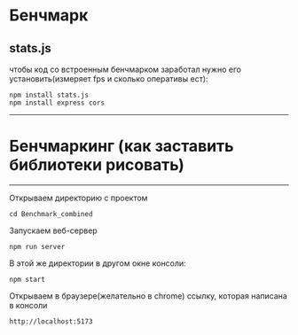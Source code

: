 # Бенчмарк
## stats.js
чтобы код со встроенным бенчмарком заработал нужно его установить(измеряет fps и сколько оперативы ест):
```
npm install stats.js
npm install express cors
```
___
# Бенчмаркинг (как заставить библиотеки рисовать) 
---
Открываем директорию с проектом
```
cd Benchmark_combined
```
Запускаем веб-сервер
```
npm run server
```
В этой же директории в другом окне консоли:
```
npm start
```
Открываем в браузере(желательно в chrome) ссылку, которая написана в консоли
```
http://localhost:5173
```
